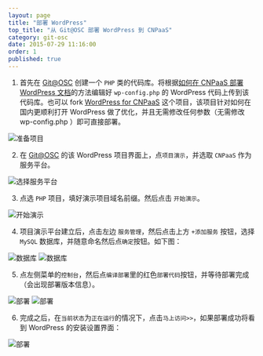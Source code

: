 ```yaml
---
layout: page
title: "部署 WordPress"
top_title: "从 Git@OSC 部署 WordPress 到 CNPaaS"
category: git-osc
date: 2015-07-29 11:16:00
order: 1
published: true
---
```


1. 首先在 [Git@OSC] 创建一个 `PHP` 类的代码库。将根据[如何在 CNPaaS 部署 WordPress 文档]的方法编辑好 `wp-config.php` 的 WordPress 代码上传到该代码库。也可以 fork [WordPress for CNPaaS] 这个项目，该项目针对如何在国内更顺利打开 WordPress 做了优化，并且无需修改任何参数（无需修改 wp-config.php ）即可直接部署。
<img class="embeddable width-720" src="{{site.url}}/images/oschina-wordpress/01.jpg" alt="准备项目" title="准备项目" />

2. 在 [Git@OSC] 的该 WordPress 项目界面上，点`项目演示`，并选取 `CNPaaS` 作为服务平台。
<img class="embeddable width-720" src="{{site.url}}/images/oschina-wordpress/02.jpg" alt="选择服务平台" title="选择服务平台" />

3. 点选 `PHP` 项目，填好演示项目域名前缀。然后点击 `开始演示`。
<img class="embeddable width-720" src="{{site.url}}/images/oschina-wordpress/03.jpg" alt="开始演示" title="开始演示" />

4. 项目演示平台建立后，点击左边 `服务管理`，然后点击上方 `+添加服务` 按钮，选择 `MySQL` 数据库，并随意命名然后点`确定`按钮。如下图：
<img class="embeddable width-720" src="{{site.url}}/images/oschina-wordpress/05.jpg" alt="数据库" title="数据库" />
<img class="embeddable width-720" src="{{site.url}}/images/oschina-wordpress/04.jpg" alt="数据库" title="数据库" />

5. 点左侧菜单的`控制台`，然后点`编译部署`里的红色`部署代码`按钮，并等待部署完成（会出现部署版本信息）。
<img class="embeddable width-720" src="{{site.url}}/images/oschina-wordpress/06.jpg" alt="部署" title="部署" />
<img class="embeddable width-720" src="{{site.url}}/images/oschina-wordpress/07.jpg" alt="部署" title="部署" />

6. 完成之后，在`当前状态`为`正在运行`的情况下，点击`马上访问>>`，如果部署成功将看到 WordPress 的安装设置界面：
<img class="embeddable width-720" src="{{site.url}}/images/oschina-wordpress/08.jpg" alt="部署" title="部署" />


[Git@OSC]: https://git.oschina.net
[如何在 CNPaaS 部署 WordPress 文档]: http://doc.cnpaas.io/tutorial/wordpress.html
[WordPress for CNPaaS]: https://git.oschina.net/quasimo/WordPress-for-CNPaaS
